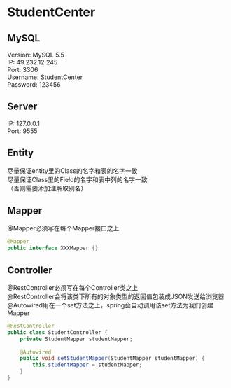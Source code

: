 # StudentCenter
## MySQL
Version: MySQL 5.5\
IP: 49.232.12.245\
Port: 3306\
Username: StudentCenter\
Password: 123456

## Server
IP: 127.0.0.1\
Port: 9555

## Entity
尽量保证entity里的Class的名字和表的名字一致\
尽量保证Class里的Field的名字和表中列的名字一致\
（否则需要添加注解取别名）

## Mapper
@Mapper必须写在每个Mapper接口之上
```java
@Mapper
public interface XXXMapper {}
```

## Controller
@RestController必须写在每个Controller类之上\
@RestController会将该类下所有的对象类型的返回值包装成JSON发送给浏览器\
@Autowired用在一个set方法之上，spring会自动调用该set方法为我们创建Mapper
```java
@RestController
public class StudentController {
    private StudentMapper studentMapper;
    
    @Autowired
    public void setStudentMapper(StudentMapper studentMapper) {
        this.studentMapper = studentMapper;
    }
}
```


